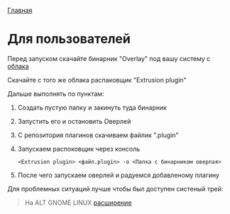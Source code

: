 [Главная](../README.md)

# Для пользователей

Перед запуском скачайте бинарник "Overlay" под вашу систему с [облака](https://drive.google.com/drive/folders/1jkbPM_lJKnIv-bnrRmSW4jxCYETueIty?usp=sharing)

Скачайте с того же облака распаковщик "Extrusion plugin"

Дальше выполнять по пунктам:

1. Создать пустую папку и закинуть туда бинарник
2. Запустить его и остановить Оверлей
3. С репозитория плагинов скачиваем файлик ".plugin"
4. Запускаем распоковщик через консоль
   
   ``` <Extrusion plugin> <файл.plugin> -o <Папка с бинарником оверлая> ```

5. После чего запускаем оверлей и радуемся добавленому плагину

Для проблемных ситуаций лучше чтобы был доступен систеный трей:

> На ALT GNOME LINUX [расширение](https://extensions.gnome.org/extension/615/appindicator-support/)
